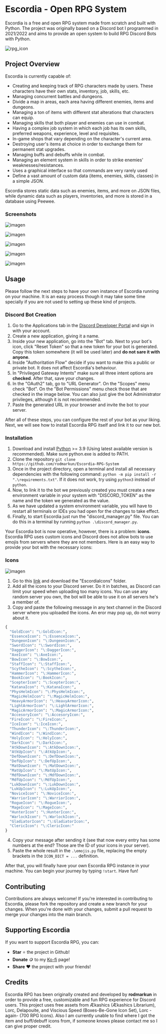 # Escordia - Open RPG System

Escordia is a free and open RPG system made from scratch and built with Python. The project was originally based on a Discord bot I programmed in 2021/2022 and aims to provide an open system to build RPG Discord Bots with Python.

![rpg_icon](https://user-images.githubusercontent.com/75074498/233842763-3ad5c2fe-106e-41f0-b7a7-cf98d3abc7d1.png)

## Project Overview

Escordia is currently capable of:
- Creating and keeping track of RPG characters made by users. These characters have their own stats, inventory, job, skills, etc.
- Managing concurrent battles and dungeons.
- Divide a map in areas, each area having different enemies, items and dungeons.
- Managing a ton of items with different stat alterations that characters can equip.
- Managing skills that both player and enemies can use in combat.
- Having a complex job system in which each job has its own skills, preferred weapons, experience, level and requisites.
- In-game shops that vary depending on the character's current area.
- Destroying user's items at choice in order to exchange them for permanent stat upgrades.
- Managing buffs and debuffs while in combat.
- Managing an element system in skills in order to strike enemies' weaknesses/resistances.
- Uses a graphical interface so that commands are very rarely used 
- Define a vast amount of custom data (items, enemies, skills, classes) in a simple JSON.

Escordia stores static data such as enemies, items, and more on JSON files, while dynamic data such as players, inventories, and more is stored in a database using Peewee.

### Screenshots

![imagen](https://github.com/rodmarkun/Escordia-RPG-System/assets/75074498/aed01a79-31ce-4948-8c46-065fab7fc51c)

![imagen](https://github.com/rodmarkun/Escordia-RPG-System/assets/75074498/94fd0b67-4eb4-4ddc-84a5-968ee8f81435)

![imagen](https://github.com/rodmarkun/Escordia-RPG-System/assets/75074498/c914b0a1-af7f-4cf9-9a2a-3a3baa8cb291)

![imagen](https://github.com/rodmarkun/Escordia-RPG-System/assets/75074498/6c675ec7-cff9-4511-94a9-be0f900fdf0a)

![imagen](https://github.com/rodmarkun/Escordia-RPG-System/assets/75074498/227fe1eb-554e-49d7-be29-54fe13de7129)


## Usage

Please follow the next steps to have your own instance of Escordia running on your machine. It is an easy process though it may take some time specially if you are not used to setting up these kind of projects.

### Discord Bot Creation

1. Go to the Applications tab in the [Discord Developer Portal](https://discord.com/developers/applications) and sign in with your account.
2. Create a new application, giving it a name. 
3. Inside your new application, go into the "Bot" tab. Next to your bot's icon, click "Reset Token" so that a new token for your bot is generated. Copy this token somewhere (it will be used later) and **do not sare it with anyone**.
4. Inside "Authoritation Flow" decide if you want to make this a public or private bot. It does not affect Escordia's behaviour.
5. In "Privileged Gateway Intents" make sure all three intent options are **checked**. After that, save your changes.
6. In the "OAuth2" tab, go to "URL Generator". On the "Scopes" menu check "Bot". On the "Bot Permissions" menu check those that are checked in the image below. You can also just give the bot Administrator privileges, although it is not recommended.
7. Paste the generated URL in your browser and invite the bot to your server. 

After all of these steps, you can configure the rest of your bot as your liking. Next, we will see how to install Escordia RPG itself and link it to our new bot.

### Installation

1. Download and install [Python](https://www.python.org/downloads/) >= 3.9 (Using latest available version is recommended). Make sure python.exe is added to PATH.
2. Clone the repository `git clone https://github.com/rodmarkun/Escordia-RPG-System`
3. Once in the project directory, open a terminal and install all necessary dependencies with the following command: `python -m pip install -r ".\requirements.txt"`. If it does not work, try using `python3` instead of `python`.
4. Now, to link it to the bot we previously created you must create a new environment variable in your system with "DISCORD_TOKEN" as the name and the token we generated as the value.
5. As we have updated a system environment variable, you will have to restart all terminals or IDEs you had open for the changes to take effect.
6. Finally, to start Escordia just run the "discord_manager.py" file. You can do this in a terminal by running `python .\discord_manager.py`.

Your Escordia bot is now operative, however, there is a problem: **icons**. Escordia RPG uses custom icons and Discord does not allow bots to use emojis from servers where they are not members. Here is an easy way to provide your bot with the necessary icons:

### Icons

![imagen](https://github.com/rodmarkun/Escordia-RPG-System/assets/75074498/e5e058d7-35ea-4f79-b183-6b92121a5415)

1. Go to this [link](https://drive.google.com/drive/folders/18oyUzsanpRc2wnVHo3bQ-Y1o2SZZBP9S?usp=sharing) and download the "EscordiaIcons" folder.
2. Add all the icons to your Discord server. Do it in batches, as Discord can limit your speed when uploading too many icons. You can use any random server you own, the bot will be able to use it on all servers he's a member of.
3. Copy and paste the following message in any text channel in the Discord server where you uploaded the icons. An eror may pop up, do not worry about it.

```python
{
  "GoldIcon": "\:GoldIcon:",
  "EssenceIcon": "\:EssenceIcon:",
  "DungeonIcon": "\:DungeonIcon:",
  "SwordIcon": "\:SwordIcon:",
  "DaggerIcon": "\:DaggerIcon:",
  "AxeIcon": "\:AxeIcon:",
  "BowIcon": "\:BowIcon:",
  "StaffIcon": "\:StaffIcon:",
  "ScytheIcon": "\:ScytheIcon:",
  "HammerIcon": "\:HammerIcon:",
  "BookIcon": "\:BookIcon:",
  "ScepterIcon": "\:ScepterIcon:",
  "KatanaIcon": "\:KatanaIcon:",
  "PhysHelmIcon": "\:PhysHelmIcon:",
  "MagicHelmIcon": "\:MagicHelmIcon:",
  "HeavyArmorIcon": "\:HeavyArmorIcon:",
  "LightArmorIcon": "\:LightArmorIcon:",
  "MagicArmorIcon": "\:MagicArmorIcon:",
  "AccesoryIcon": "\:AccesoryIcon:",
  "FireIcon": "\:FireIcon:",
  "IceIcon": "\:IceIcon:",
  "ThunderIcon": "\:ThunderIcon:",
  "WindIcon": "\:WindIcon:",
  "HolyIcon": "\:HolyIcon:",
  "DarkIcon": "\:DarkIcon:",
  "AtkDownIcon": "\:AtkDownIcon:",
  "AtkUpIcon": "\:AtkUpIcon:",
  "DefDownIcon": "\:DefDownIcon:",
  "DefUpIcon": "\:DefUpIcon:",
  "MatDownIcon": "\:MatDownIcon:",
  "MatUpIcon": "\:MatUpIcon:",
  "MdfDownIcon": "\:MdfDownIcon:",
  "MdfUpIcon": "\:MdfUpIcon:",
  "LukDownIcon": "\:LukDownIcon:",
  "LukUpIcon": "\:LukUpIcon:",
  "NoviceIcon": "\:NoviceIcon:",
  "WarriorIcon": "\:WarriorIcon:",
  "RogueIcon": "\:RogueIcon:",
  "MageIcon": "\:MageIcon:",
  "HunterIcon": "\:HunterIcon:",
  "WarlockIcon": "\:WarlockIcon:",
  "GladiatorIcon": "\:GladiatorIcon:",
  "ClericIcon": "\:ClericIcon:"
}
```

4. Copy your message after sending it (see that now every entry has some numbers at the end? Those are the ID of your icons in your server).
5. Paste the whole result in the `.\emojis.py` file, replacing the empty brackets in the `ICON_DICT = ...` definition.

After that, you will finally have your own Escordia RPG instance in your machine. You can begin your journey by typing `!start`. Have fun!

## Contributing

Contributions are always welcome! If you're interested in contributing to Escordia, please fork the repository and create a new branch for your changes. When you're done with your changes, submit a pull request to merge your changes into the main branch.

## Supporting Escordia

If you want to support Escordia RPG, you can:
- **Star** :star: the project in Github!
- **Donate** :coin: to my [Ko-fi](https://ko-fi.com/rodmarkun) page!
- **Share** :heart: the project with your friends!

## Credits

Escordia RPG has been originally created and developed by **rodmarkun** in order to provide a free, customizable and fun RPG experience for Discord users. This project uses free assets from Ækashics (Ækashics Librarium), Lorc, Delapouite, and Viscious Speed (Boxes-Be-Gone Icon Set), Lorc -again- (700 RPG Icons). Also I am currently unable to find where I got the item and buff/debuff icons from, if someone knows please contact me so I can give proper credit.
